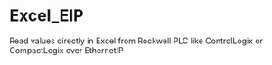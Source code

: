 # Excel_EIP
Read values directly in Excel from Rockwell PLC like ControlLogix or CompactLogix over EthernetIP

